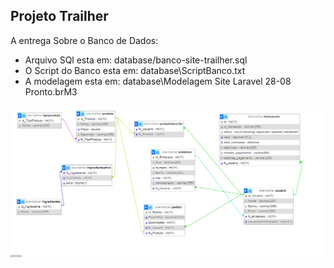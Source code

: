 ## Projeto Trailher
A entrega Sobre o Banco de Dados:
 - Arquivo SQl esta em: database/banco-site-trailher.sql
 - O Script do Banco esta em: database\ScriptBanco.txt 
 - A modelagem esta em: database\Modelagem Site Laravel 28-08 Pronto.brM3

<p align="center"><img src="/Imagens/ImagemBanco.png" width="700" alt="Logo Banco"></p>